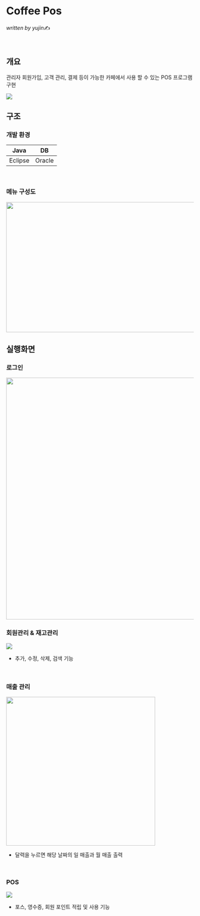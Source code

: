 # Coffee Pos 
*written by yujin*✍

<br/>

## 개요

관리자 회원가입, 고객 관리, 결제 등이 가능한 카페에서 사용 할 수 있는 POS 프로그램 구현
 

<img src="https://user-images.githubusercontent.com/46274903/97671651-02597600-1acc-11eb-9531-ae6e643dcafc.PNG" width=""  height="">

##  구조

### 개발 환경
| Java | DB | 
|--|--|
| Eclipse | Oracle | 

<br/>

### 메뉴 구성도
<img src="https://user-images.githubusercontent.com/46274903/96421686-05ce4100-1232-11eb-98c9-c2840bc038b1.png" width="750"  height="350">

<br/>

## 실행화면 

### 로그인
<img src="https://user-images.githubusercontent.com/46274903/97843985-8eb6a380-1d2d-11eb-9717-9af220283b22.png" width="650"  height="">
<br/>

### 회원관리 & 재고관리

<img src="https://user-images.githubusercontent.com/46274903/97672260-0fc33000-1acd-11eb-882b-147b30ce943f.PNG" width=""  height="">

- 추가, 수정, 삭제, 검색 기능
<br/>

### 매출 관리
<img src="https://user-images.githubusercontent.com/46274903/97672347-3a14ed80-1acd-11eb-8bb5-a7312cd202fd.PNG" width="400"  height="400">

- 달력을 누르면 해당 날짜의 일 매출과 월 매출 출력
<br/>

### POS
<img src="https://user-images.githubusercontent.com/46274903/97672656-bf000700-1acd-11eb-920e-959db2689891.png" width=""  height="">

- 포스, 영수증, 회원 포인트 적립 및 사용 기능
